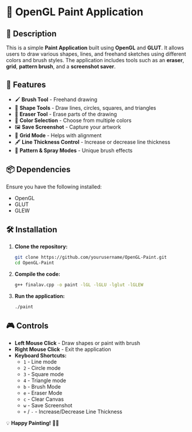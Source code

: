 # 🎨 OpenGL Paint Application

## 📌 Description
This is a simple **Paint Application** built using **OpenGL** and **GLUT**. It allows users to draw various shapes, lines, and freehand sketches using different colors and brush styles. The application includes tools such as an **eraser**, **grid**, **pattern brush**, and a **screenshot saver**.

## 🚀 Features
- 🖌 **Brush Tool** - Freehand drawing
- 🔺 **Shape Tools** - Draw lines, circles, squares, and triangles
- 🧽 **Eraser Tool** - Erase parts of the drawing
- 🎨 **Color Selection** - Choose from multiple colors
- 🖼 **Save Screenshot** - Capture your artwork
- 🔳 **Grid Mode** - Helps with alignment
- 🖋 **Line Thickness Control** - Increase or decrease line thickness
- 🌟 **Pattern & Spray Modes** - Unique brush effects

## 📦 Dependencies
Ensure you have the following installed:
- OpenGL
- GLUT
- GLEW

## 🛠 Installation
1. **Clone the repository:**
   ```bash
   git clone https://github.com/yourusername/OpenGL-Paint.git
   cd OpenGL-Paint
   ```
2. **Compile the code:**
   ```bash
   g++ finalav.cpp -o paint -lGL -lGLU -lglut -lGLEW
   ```
3. **Run the application:**
   ```bash
   ./paint
   ```

## 🎮 Controls
- **Left Mouse Click** - Draw shapes or paint with brush
- **Right Mouse Click** - Exit the application
- **Keyboard Shortcuts:**
  - `1` - Line mode
  - `2` - Circle mode
  - `3` - Square mode
  - `4` - Triangle mode
  - `b` - Brush Mode
  - `e` - Eraser Mode
  - `c` - Clear Canvas
  - `w` - Save Screenshot
  - `+` / `-` - Increase/Decrease Line Thickness

💡 **Happy Painting!** 🎨✨

